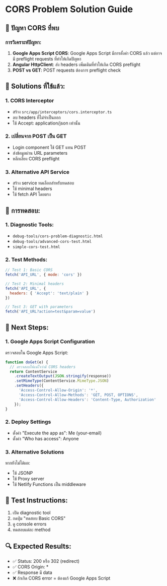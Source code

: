 # CORS Problem Solution Guide

## 🚨 ปัญหา CORS ที่พบ

### การวิเคราะห์ปัญหา:
1. **Google Apps Script CORS**: Google Apps Script มีการตั้งค่า CORS แล้ว แต่อาจมี preflight requests ที่ทำให้เกิดปัญหา
2. **Angular HttpClient**: ส่ง headers เพิ่มเติมที่ทำให้เกิด CORS preflight
3. **POST vs GET**: POST requests ต้องการ preflight check

## 🔧 Solutions ที่ใช้แล้ว:

### 1. **CORS Interceptor**
- สร้าง `src/app/interceptors/cors.interceptor.ts`
- ลบ headers ที่ไม่จำเป็นออก
- ใช้ Accept: application/json เท่านั้น

### 2. **เปลี่ยนจาก POST เป็น GET**
- Login component ใช้ GET แทน POST
- ส่งข้อมูลผ่าน URL parameters
- หลีกเลี่ยง CORS preflight

### 3. **Alternative API Service**
- สร้าง service ทดเลือกสำหรับทดสอบ
- ใช้ minimal headers
- ใช้ fetch API โดยตรง

## 🧪 การทดสอบ:

### 1. **Diagnostic Tools**:
- `debug-tools/cors-problem-diagnostic.html`
- `debug-tools/advanced-cors-test.html`
- `simple-cors-test.html`

### 2. **Test Methods**:
```javascript
// Test 1: Basic CORS
fetch('API_URL', { mode: 'cors' })

// Test 2: Minimal headers
fetch('API_URL', { 
  headers: { 'Accept': 'text/plain' } 
})

// Test 3: GET with parameters
fetch('API_URL?action=test&param=value')
```

## 🎯 Next Steps:

### 1. **Google Apps Script Configuration**
ตรวจสอบใน Google Apps Script:
```javascript
function doGet(e) {
  // ตรวจสอบให้แน่ใจว่ามี CORS headers
  return ContentService
    .createTextOutput(JSON.stringify(response))
    .setMimeType(ContentService.MimeType.JSON)
    .setHeaders({
      'Access-Control-Allow-Origin': '*',
      'Access-Control-Allow-Methods': 'GET, POST, OPTIONS',
      'Access-Control-Allow-Headers': 'Content-Type, Authorization'
    });
}
```

### 2. **Deploy Settings**
- ตั้งค่า "Execute the app as": Me (your-email)
- ตั้งค่า "Who has access": Anyone

### 3. **Alternative Solutions**
หากยังไม่ได้ผล:
- ใช้ JSONP
- ใช้ Proxy server
- ใช้ Netlify Functions เป็น middleware

## 📱 Test Instructions:

1. เปิด diagnostic tool
2. กดปุ่ม "ทดสอบ Basic CORS"
3. ดู console errors
4. ทดสอบแต่ละ method

## 🔍 Expected Results:

- ✅ Status: 200 หรือ 302 (redirect)
- ✅ CORS Origin: *
- ✅ Response มี data
- ❌ ถ้าเกิด CORS error = ต้องแก้ Google Apps Script
